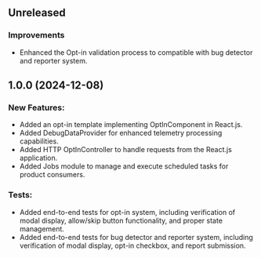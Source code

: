 ## Unreleased

### Improvements
- Enhanced the Opt-in validation process to compatible with bug detector and reporter system.

## 1.0.0 (2024-12-08)

### New Features:
- Added an opt-in template implementing OptInComponent in React.js.
- Added DebugDataProvider for enhanced telemetry processing capabilities.
- Added HTTP OptInController to handle requests from the React.js application.
- Added Jobs module to manage and execute scheduled tasks for product consumers.

### Tests:
- Added end-to-end tests for opt-in system, including verification of modal display, allow/skip button functionality, and proper state management.
- Added end-to-end tests for bug detector and reporter system, including verification of modal display, opt-in checkbox, and report submission.
